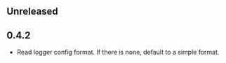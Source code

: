 ## Unreleased

## 0.4.2

- Read logger config format. If there is none, default to a simple format.
